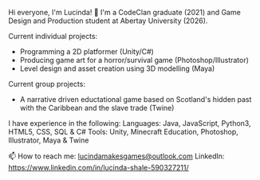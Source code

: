 
Hi everyone, I'm Lucinda! 👋 
I'm a CodeClan graduate (2021) and Game Design and Production student at Abertay University (2026).

Current individual projects: 
- Programming a 2D platformer (Unity/C#)
- Producing game art for a horror/survival game (Photoshop/Illustrator)
- Level design and asset creation using 3D modelling (Maya)

Current group projects: 
- A narrative driven eductational game based on Scotland's hidden past with the Caribbean and the slave trade (Twine)

I have experience in the following:
Languages: Java, JavaScript, Python3, HTML5, CSS, SQL & C#
Tools: Unity, Minecraft Education, Photoshop, Illustrator, Maya & Twine

📫 How to reach me: lucindamakesgames@outlook.com
LinkedIn: https://www.linkedin.com/in/lucinda-shale-590327211/

